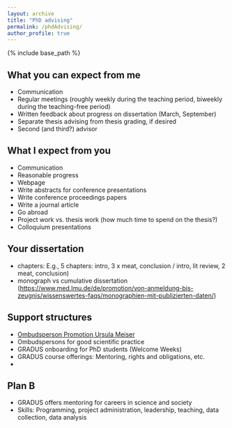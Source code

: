 ```yaml
---
layout: archive
title: "PhD advising"
permalink: /phdAdvising/
author_profile: true
---
```


{% include base_path %}

## What you can expect from me
* Communication 
* Regular meetings (roughly weekly during the teaching period, biweekly during the teaching-free period)
* Written feedback about progress on dissertation (March, September)
* Separate thesis advising from thesis grading, if desired
* Second (and third?) advisor

## What I expect from you
* Communication
* Reasonable progress
* Webpage
* Write abstracts for conference presentations 
* Write conference proceedings papers
* Write a journal article
* Go abroad
* Project work vs. thesis work (how much time to spend on the thesis?)
* Colloquium presentations

## Your dissertation
* chapters: E.g., 5 chapters: intro, 3 x meat, conclusion / intro, lit review, 2 meat, conclusion)
* monograph vs cumulative dissertation (https://www.med.lmu.de/de/promotion/von-anmeldung-bis-zeugnis/wissenswertes-faqs/monographien-mit-publizierten-daten/)

## Support structures

* [Ombudsperson Promotion Ursula Meiser](https://www.uni-stuttgart.de/en/university/organization/persons/Meiser/)
* Ombudspersons for good scientific practice
* GRADUS onboarding for PhD students (Welcome Weeks)
* GRADUS course offerings: Mentoring, rights and obligations, etc.
* 

## Plan B

* GRADUS offers mentoring for careers in science and society
* Skills: Programming, project administration, leadership, teaching, data collection, data analysis
